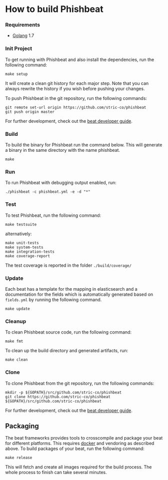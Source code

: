 # How to build Phishbeat
### Requirements

* [Golang](https://golang.org/dl/) 1.7

### Init Project
To get running with Phishbeat and also install the
dependencies, run the following command:

```
make setup
```

It will create a clean git history for each major step. Note that you can always rewrite the history if you wish before pushing your changes.

To push Phishbeat in the git repository, run the following commands:

```
git remote set-url origin https://github.com/stric-co/phishbeat
git push origin master
```

For further development, check out the [beat developer guide](https://www.elastic.co/guide/en/beats/libbeat/current/new-beat.html).

### Build

To build the binary for Phishbeat run the command below. This will generate a binary
in the same directory with the name phishbeat.

```
make
```


### Run

To run Phishbeat with debugging output enabled, run:

```
./phishbeat -c phishbeat.yml -e -d "*"
```


### Test

To test Phishbeat, run the following command:

```
make testsuite
```

alternatively:
```
make unit-tests
make system-tests
make integration-tests
make coverage-report
```

The test coverage is reported in the folder `./build/coverage/`

### Update

Each beat has a template for the mapping in elasticsearch and a documentation for the fields
which is automatically generated based on `fields.yml` by running the following command.

```
make update
```


### Cleanup

To clean Phishbeat source code, run the following command:

```
make fmt
```

To clean up the build directory and generated artifacts, run:

```
make clean
```


### Clone

To clone Phishbeat from the git repository, run the following commands:

```
mkdir -p ${GOPATH}/src/github.com/stric-co/phishbeat
git clone https://github.com/stric-co/phishbeat ${GOPATH}/src/github.com/stric-co/phishbeat
```


For further development, check out the [beat developer guide](https://www.elastic.co/guide/en/beats/libbeat/current/new-beat.html).


## Packaging

The beat frameworks provides tools to crosscompile and package your beat for different platforms. This requires [docker](https://www.docker.com/) and vendoring as described above. To build packages of your beat, run the following command:

```
make release
```

This will fetch and create all images required for the build process. The whole process to finish can take several minutes.

